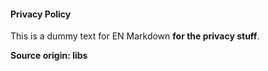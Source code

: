 #### Privacy Policy

This is a dummy text for EN Markdown **for the privacy stuff**.

**Source origin: libs**
